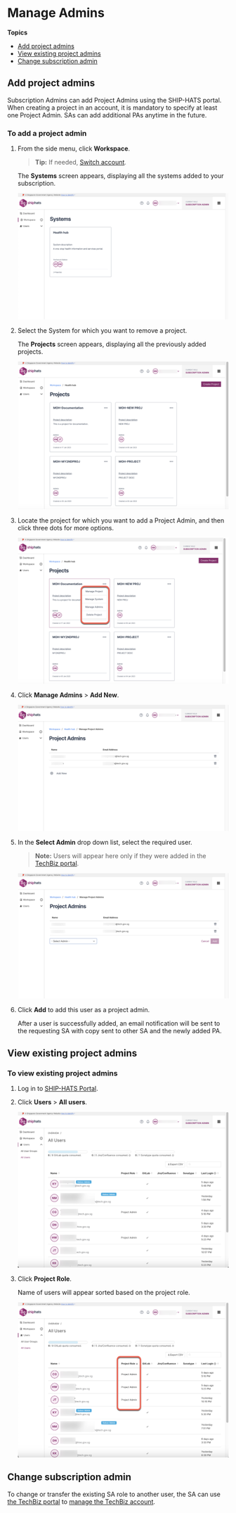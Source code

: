# Manage Admins

**Topics**
- [Add project admins](#add-project-admins)
- [View existing project admins](#view-existing-project-admins)
- [Change subscription admin](#change-subscription-admin)

## Add project admins

Subscription Admins can add Project Admins using the SHIP-HATS portal. When creating a project in an account, it is mandatory to specify at least one Project Admin. SAs can add additional PAs anytime in the future.  

<!--
> **Note:** The number of PAs each project is entitled to is based on the [subscription tier](https://docs.developer.tech.gov.sg/docs/ship-hats-getting-started/#/subscription) quota for which the agency has subscribed.
-->

### To add a project admin


1. From the side menu, click **Workspace**.

    > **Tip:** If needed, [Switch account](manage-account).

    The **Systems** screen appears, displaying all the systems added to your subscription.

    ![view systems](./images/view-systems.png)

1. Select the System for which you want to remove a project. 

    The **Projects** screen appears, displaying all the previously added projects. 

    ![all projects](./images/projects-all.png)

1. Locate the project for which you want to add a Project Admin, and then click three dots for more options.

    ![more options](./images/projects.png)

1. Click **Manage Admins** > **Add New**.  

    ![manage admins](./images/project-admins.png)

1. In the **Select Admin** drop down list, select the required user.

    >**Note:** Users will appear here only if they were added in the [TechBiz portal](https://portal.techbiz.suite.gov.sg/). <!--If *First Name* and *Last Name* were not provided when creating a new user account, email address will appear in the drop-down list.-->

    ![select admins](./images/project-admins-add.png)

1. Click **Add** to add this user as a project admin.  
   
   After a user is successfully added, an email notification will be sent to the requesting SA with copy sent to other SA and the newly added PA.

## View existing project admins

### To view existing project admins

1. Log in to [SHIP-HATS Portal](http://portal.ship.gov.sg).
1. Click **Users** > **All users**.

    ![All users](./images/users-all.png)

1. Click **Project Role**.  

   Name of users will appear sorted based on the project role.

    ![Project role](./images/project-admins-view.png)

## Change subscription admin

To change or transfer the existing SA role to another user, the SA can use [the TechBiz portal](http://portal.techbiz.suite.gov.sg/) to [manage the TechBiz account](https://docs.developer.tech.gov.sg/docs/techbiz-documentation/manage-techbiz-account).
